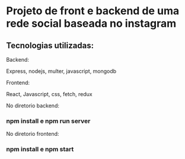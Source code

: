 # Projeto de front e backend de uma rede social baseada no instagram


## Tecnologias utilizadas:

Backend:

Express,
nodejs,
multer,
javascript,
mongodb

Frontend:

React,
Javascript,
css,
fetch,
redux

No diretorio backend:

### npm install e npm run server

No diretorio frontend:

### npm install e npm start
